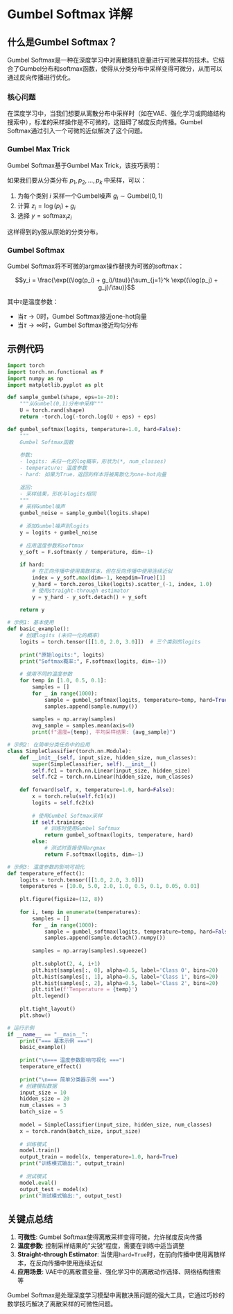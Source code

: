 # Gumbel Softmax 详解

## 什么是Gumbel Softmax？

Gumbel Softmax是一种在深度学习中对离散随机变量进行可微采样的技术。它结合了Gumbel分布和softmax函数，使得从分类分布中采样变得可微分，从而可以通过反向传播进行优化。

### 核心问题

在深度学习中，当我们想要从离散分布中采样时（如在VAE、强化学习或网络结构搜索中），标准的采样操作是不可微的，这阻碍了梯度反向传播。Gumbel Softmax通过引入一个可微的近似解决了这个问题。

### Gumbel Max Trick

Gumbel Softmax基于Gumbel Max Trick，该技巧表明：

如果我们要从分类分布 $p_1, p_2, ..., p_k$ 中采样，可以：
1. 为每个类别 $i$ 采样一个Gumbel噪声 $g_i \sim \text{Gumbel}(0, 1)$
2. 计算 $z_i = \log(p_i) + g_i$
3. 选择 $y = \text{softmax}_i z_i$

这样得到的y服从原始的分类分布。

### Gumbel Softmax

Gumbel Softmax将不可微的argmax操作替换为可微的softmax：

$$y_i = \frac{\exp((\log(p_i) + g_i)/\tau)}{\sum_{j=1}^k \exp((\log(p_j) + g_j)/\tau)}$$

其中$\tau$是温度参数：
- 当$\tau \to 0$时，Gumbel Softmax接近one-hot向量
- 当$\tau \to \infty$时，Gumbel Softmax接近均匀分布

## 示例代码

```python
import torch
import torch.nn.functional as F
import numpy as np
import matplotlib.pyplot as plt

def sample_gumbel(shape, eps=1e-20):
    """从Gumbel(0,1)分布中采样"""
    U = torch.rand(shape)
    return -torch.log(-torch.log(U + eps) + eps)

def gumbel_softmax(logits, temperature=1.0, hard=False):
    """
    Gumbel Softmax函数
    
    参数:
    - logits: 未归一化的log概率，形状为(*, num_classes)
    - temperature: 温度参数
    - hard: 如果为True，返回的样本将被离散化为one-hot向量
    
    返回:
    - 采样结果，形状与logits相同
    """
    # 采样Gumbel噪声
    gumbel_noise = sample_gumbel(logits.shape)
    
    # 添加Gumbel噪声到logits
    y = logits + gumbel_noise
    
    # 应用温度参数和softmax
    y_soft = F.softmax(y / temperature, dim=-1)
    
    if hard:
        # 在正向传播中使用离散样本，但在反向传播中使用连续近似
        index = y_soft.max(dim=-1, keepdim=True)[1]
        y_hard = torch.zeros_like(logits).scatter_(-1, index, 1.0)
        # 使用straight-through estimator
        y = y_hard - y_soft.detach() + y_soft
    
    return y

# 示例1: 基本使用
def basic_example():
    # 创建logits (未归一化的概率)
    logits = torch.tensor([[1.0, 2.0, 3.0]])  # 三个类别的logits
    
    print("原始logits:", logits)
    print("Softmax概率:", F.softmax(logits, dim=-1))
    
    # 使用不同的温度参数
    for temp in [1.0, 0.5, 0.1]:
        samples = []
        for _ in range(1000):
            sample = gumbel_softmax(logits, temperature=temp, hard=True)
            samples.append(sample.numpy())
        
        samples = np.array(samples)
        avg_sample = samples.mean(axis=0)
        print(f"温度={temp}, 平均采样结果: {avg_sample}")

# 示例2: 在简单分类任务中的应用
class SimpleClassifier(torch.nn.Module):
    def __init__(self, input_size, hidden_size, num_classes):
        super(SimpleClassifier, self).__init__()
        self.fc1 = torch.nn.Linear(input_size, hidden_size)
        self.fc2 = torch.nn.Linear(hidden_size, num_classes)
        
    def forward(self, x, temperature=1.0, hard=False):
        x = torch.relu(self.fc1(x))
        logits = self.fc2(x)
        
        # 使用Gumbel Softmax采样
        if self.training:
            # 训练时使用Gumbel Softmax
            return gumbel_softmax(logits, temperature, hard)
        else:
            # 测试时直接使用argmax
            return F.softmax(logits, dim=-1)

# 示例3: 温度参数的影响可视化
def temperature_effect():
    logits = torch.tensor([[1.0, 2.0, 3.0]])
    temperatures = [10.0, 5.0, 2.0, 1.0, 0.5, 0.1, 0.05, 0.01]
    
    plt.figure(figsize=(12, 8))
    
    for i, temp in enumerate(temperatures):
        samples = []
        for _ in range(1000):
            sample = gumbel_softmax(logits, temperature=temp, hard=False)
            samples.append(sample.detach().numpy())
        
        samples = np.array(samples).squeeze()
        
        plt.subplot(2, 4, i+1)
        plt.hist(samples[:, 0], alpha=0.5, label='Class 0', bins=20)
        plt.hist(samples[:, 1], alpha=0.5, label='Class 1', bins=20)
        plt.hist(samples[:, 2], alpha=0.5, label='Class 2', bins=20)
        plt.title(f'Temperature = {temp}')
        plt.legend()
    
    plt.tight_layout()
    plt.show()

# 运行示例
if __name__ == "__main__":
    print("=== 基本示例 ===")
    basic_example()
    
    print("\n=== 温度参数影响可视化 ===")
    temperature_effect()
    
    print("\n=== 简单分类器示例 ===")
    # 创建模拟数据
    input_size = 10
    hidden_size = 20
    num_classes = 3
    batch_size = 5
    
    model = SimpleClassifier(input_size, hidden_size, num_classes)
    x = torch.randn(batch_size, input_size)
    
    # 训练模式
    model.train()
    output_train = model(x, temperature=1.0, hard=True)
    print("训练模式输出:", output_train)
    
    # 测试模式
    model.eval()
    output_test = model(x)
    print("测试模式输出:", output_test)
```

## 关键点总结

1. **可微性**: Gumbel Softmax使得离散采样变得可微，允许梯度反向传播
2. **温度参数**: 控制采样结果的"尖锐"程度，需要在训练中适当调整
3. **Straight-through Estimator**: 当使用`hard=True`时，在前向传播中使用离散样本，在反向传播中使用连续近似
4. **应用场景**: VAE中的离散潜变量、强化学习中的离散动作选择、网络结构搜索等

Gumbel Softmax是处理深度学习模型中离散决策问题的强大工具，它通过巧妙的数学技巧解决了离散采样的可微性问题。